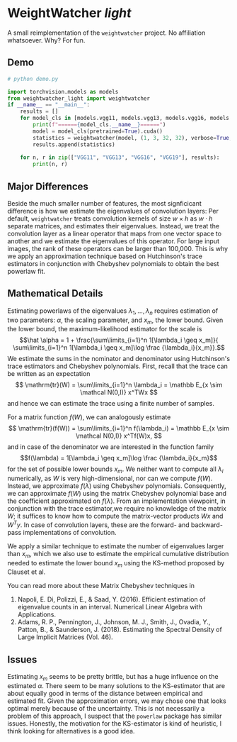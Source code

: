 # WeightWatcher *light*

A small reimplementation of the `weightwatcher` project. No affiliation whatsoever.
Why? For fun.

## Demo

``` python
# python demo.py

import torchvision.models as models
from weightwatcher_light import weightwatcher
if __name__ == "__main__":
    results = []
    for model_cls in [models.vgg11, models.vgg13, models.vgg16, models.vgg19]:
        print(f"======{model_cls.__name__}======")
        model = model_cls(pretrained=True).cuda()
        statistics = weightwatcher(model, (1, 3, 32, 32), verbose=True, debug=True)
        results.append(statistics)
    
    for n, r in zip(["VGG11", "VGG13", "VGG16", "VGG19"], results):
        print(n, r)
```

## Major Differences

Beside the much smaller number of features, the most signficicant difference is how we estimate the eigenvalues of convolution layers:
Per default, `weightwatcher` treats convolution kernels of size $w \times h$ as $w\cdot h$ separate matrices, and estimates their eigenvalues. 
Instead, we treat the convolution layer as a linear operator that maps from one vector space to another and we estimate the eigenvalues of this operator.
For large input images, the rank of these operators can be larger than 100,000. 
This is why we apply an approximation technique based on Hutchinson's trace estimators in conjunction with Chebyshev polynomials to obtain the best powerlaw fit.

## Mathematical Details

Estimating powerlaws of the eigenvalues $\lambda_1,\ldots,\lambda_n$ requires estimation of two parameters: $\alpha$, the scaling parameter, and $x_m$, the lower bound.
Given the lower bound, the maximum-likelihood estimator for the scale is 
$$\hat \alpha = 1 + \frac{\sum\limits_{i=1}^n 1[\lambda_i \geq x_m]}{ \sum\limits_{i=1}^n 1[\lambda_i \geq x_m]\log \frac {\lambda_i}{x_m}}.$$
We estimate the sums in the nominator and denominator using Hutchinson's trace estimators and Chebyshev polynomials. First, recall that the trace can be written as an expectation
$$
\mathrm{tr}(W) = \sum\limits_{i=1}^n \lambda_i = \mathbb E_{x \sim \mathcal N(0,I)} x^TWx
$$
and hence we can estimate the trace using a finite number of samples.

For a matrix function $f(W)$, we can analogously estimate 
$$
\mathrm{tr}(f(W)) = \sum\limits_{i=1}^n f(\lambda_i) = \mathbb E_{x \sim \mathcal N(0,I)} x^Tf(W)x,
$$
and in case of the denominator we are interested in the function family 
$$f(\lambda) = 1[\lambda_i \geq x_m]\log \frac {\lambda_i}{x_m}$$
for the set of possible lower bounds $x_m$.
We neither want to compute all $\lambda_i$ numerically, as $W$ is very high-dimensional, nor can we compute $f(W)$. Instead, we approximate $f(\lambda)$ using Chebyshev polynomials. Consequently, we can approximate $f(W)$ using the matrix Chebyshev polynomial base and the coefficient approximated on $f(\lambda)$. 
From an implementation viewpoint, in conjunction with the trace estimator,we require no knowledge of the matrix $W$; it suffices to know how to compute the matrix-vector products $Wx$ and $W^Ty$. In case of convolution layers, these are the forward- and backward-pass implementations of convolution.

We apply a similar technique to estimate the number of eigenvalues larger than $x_m$, which we also use to estimate the empirical cumulative distribution needed to estimate the lower bound $x_m$ using the KS-method proposed by Clauset et al.

You can read more about these Matrix Chebyshev techniques in 
1. Napoli, E. Di, Polizzi, E., & Saad, Y. (2016). Efficient estimation of eigenvalue counts in an interval. Numerical Linear Algebra with Applications. 
2. Adams, R. P., Pennington, J., Johnson, M. J., Smith, J., Ovadia, Y., Patton, B., & Saunderson, J. (2018). Estimating the Spectral Density of Large Implicit Matrices (Vol. 46).

## Issues
Estimating $x_m$ seems to be pretty brittle, but has a huge influence on the estimated $\alpha$. There seem to be many solutions to the KS-estimator that are about equally good in terms of the distance between empirical and estimated fit. Given the approximation errors, we may chose one that looks optimal merely because of the uncertainty.
This is not necessarily a problem of this approach, I suspect that the `powerlaw` package has similar issues. Honestly, the motivation for the KS-estimator is kind of heuristic, I think looking for alternatives is a good idea.